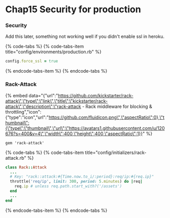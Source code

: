 # Chap15 Security for production

### Security

Add this later, something not working well if you didn't enable ssl in heroku.

{% code-tabs %}
{% code-tabs-item title="config/environments/production.rb" %}
```ruby
config.force_ssl = true
```
{% endcode-tabs-item %}
{% endcode-tabs %}



### Rack-Attack

{% embed data="{\"url\":\"https://github.com/kickstarter/rack-attack\",\"type\":\"link\",\"title\":\"kickstarter/rack-attack\",\"description\":\"rack-attack - Rack middleware for blocking & throttling\",\"icon\":{\"type\":\"icon\",\"url\":\"https://github.com/fluidicon.png\",\"aspectRatio\":0},\"thumbnail\":{\"type\":\"thumbnail\",\"url\":\"https://avatars1.githubusercontent.com/u/120676?s=400&v=4\",\"width\":400,\"height\":400,\"aspectRatio\":1}}" %}

```text
gem 'rack-attack'
```



{% code-tabs %}
{% code-tabs-item title="config/initializers/rack-attack.rb" %}
```ruby
class Rack::Attack
  ...
  # Key: "rack::attack:#{Time.now.to_i/:period}:req/ip:#{req.ip}"
  throttle('req/ip', limit: 300, period: 5.minutes) do |req|
    req.ip # unless req.path.start_with?('/assets')
  end
  ...
end
```
{% endcode-tabs-item %}
{% endcode-tabs %}

